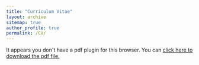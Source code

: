 ```yaml
---
title: "Curriculum Vitae"
layout: archive
sitemap: true
author_profile: true
permalink: /CV/
---
```


<object data="/assets/documents/CV_Zhang.pdf" type="application/pdf" width="100%" height="80px">
  <p>It appears you don't have a pdf plugin for this browser.
  You can <a href="/assets/documents/CV_Zhang.pdf">click here to download the pdf file.</a></p>
</object>
